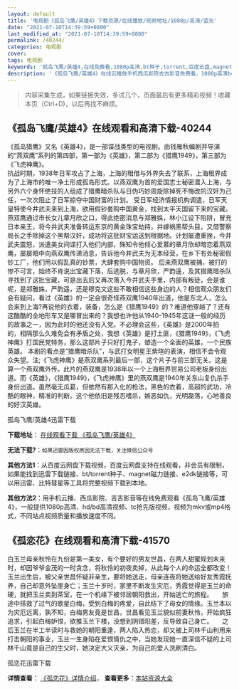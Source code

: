 ```yaml
---
layout: default
title: '电视剧《孤岛飞鹰/英雄4》下载资源/在线播放/视频地址/1080p/高清/蓝光'
date: "2021-07-10T14:39:59+0800"
last_modified_at: "2021-07-10T14:39:59+0800"
permalink: /40244/
categories: 电视剧
cover:
tags: 电视剧
keywords: '孤岛飞鹰/英雄4,在线免费看,1080p高清,bt种子,torrent,百度云盘,magnet,磁力链,迅雷下载资源'
description: '《孤岛飞鹰/英雄4》在线云播放手机西瓜影院吉吉影音免费看，1080p高清bd/hd未删减完整版和tc抢先枪版，mkv/mp4格式，附带bt/torrent种子、magnet/磁力链、百度云盘、网盘资源迅雷下载链接'
---
```


>内容采集生成，如果链接失效，多试几个，页面最后有更多精彩视频！收藏本页（Ctrl+D)，以后再找不麻烦。


## 《孤岛飞鹰/英雄4》在线观看和高清下载-40244

《孤岛猎鹰》又名《英雄4》，是一部谍战类型的电视剧。由钱雁秋编剧并导演的“燕双鹰”系列的第四部，第一部为《英雄》，第二部为《猎鹰1949》，第三部为《飞虎神鹰》。<br />抗战时期，1938年日军攻占了上海，上海的租借与外界失去了联系，上海租界成为了上海市的唯一净土形成孤岛形式。以燕双鹰为首的爱国志士秘密潜入上海，与另外六个身怀绝技的人组成了猎鹰暗杀队与日伪巧妙周旋除掉死不悔改的汉奸为己任，一次次阻止了日军掠夺中国财富的计划。 受日军经济情报机构调遣，日军天皇特使今井武夫来到上海，欲用假钞套购中国黄金，找到太平天国留下来的宝藏。燕双鹰通过市长女儿章月欣之口，得此绝密消息与郑雅姝，林小江设下陷阱，冒充日本亲王，将今井武夫准备转运东京的黄金珠宝劫持，并嫁祸黑帮头目，又借警察局长之手除掉这个黑帮汉奸，成功将这批财宝运送到根据地。计划屡遭重挫，今井武夫震怒，派遣美女间谍打入他们内部，殊知令他倾心爱慕的章月欣却暗恋着燕双鹰，屡屡暗中向燕双鹰传递消息，告诉他今井武夫为无本经营，在乡下有处秘密假钞工厂，他们用以假乱真的钞票，大肆套购中国物资。 后来燕双鹰被捕，被打的惨不可言，始终不肯说出宝藏下落，后逃脱，与章月欣，严韵遥，及其猎鹰暗杀队寻找到了这批宝藏，可是出去后又再次落入今井武夫手里，内部有叛徒，会是谁呢，是郑雅姝，严韵遥，还是穆克文这些不敢相信这些身边的人？相信观众朋友们会有疑问，看过《英雄》的一定会很奇怪燕双鹰1940年出道，他是东北人，怎么会来到上海?再说他的衣着，装备，怎么是《猎鹰1949》的？难道他穿越了？还有这酷酷的全地形车又是哪冒出来的？我想也许他从1940-1945年这谜一般的经历的故事之一，因为此时的他还没有入党。不必理会这些，《英雄》是2000年拍的，相隔那么久难免会有矛盾之处，我想《英雄》是打土匪，《猎鹰1949》，《飞虎神鹰》打国民党特务，那么这部片子只好打鬼子，塑造一个全面的英雄，一个民族英雄。 本剧的看点是“猎鹰暗杀队”，与武打女明星王紫瑄的表演，相信不会令观众失望。注;《飞虎神鹰》是燕双鹰系列最后一部，这个片子与前三部无关。这是算一个燕双鹰外传。此片的燕双鹰是1938年以一个上海租界贸易公司老板身份出道。而《英雄》，《猎鹰1949》，《飞虎神鹰》里的燕双鹰是1940年关东山复仇杀手身份出道。虽然毫无瓜葛，但依然有那入化的枪法，黑色的衣着，高超的武功，冷酷的眼神，精准的判断。这个他依旧是残忍嗜杀，嫉恶如仇，光明磊落，心地善良的好汉英雄。


孤岛飞鹰/英雄4迅雷下载

**下载地址**： [在线观看下载 《孤岛飞鹰/英雄4》](https://www.993dy.com//vod-detail-id-12041.html) 


**无法下载?**：`如果迅雷因版权原因无法下载，关注微信公众号 `

**其他方法1**：从百度云网盘下载视频，百度云网盘支持在线观看，非会员有限制，如果能找到迅雷下载链接、bt/torrent种子、magnet磁力链接、e2dk链接等，可以用迅雷、比特彗星等工具将完整视频下载到本地。

**其他方法2**：用手机云播、西瓜影院、吉吉影音等在线免费观看《孤岛飞鹰/英雄4》，一般提供1080p高清、hd/bd高清视频、tc抢先版视频，视频为mkv或mp4格式，不同站点视频质量和播放速度不同。


## 《孤恋花》在线观看和高清下载-41570

白玉兰母亲秋怜在九份是第一美女，有个要好的男友世昌，在两人甜蜜规划未来时，却因爷爷金茂的一时贪念，将秋怜的初夜卖掉，从此每个人的命运全都改变！　　玉兰出生后，被父亲世昌怀疑非亲生，要将她送走，母亲连夜将她送给好友秀霞抚养，自己却意外坠崖身亡；玉兰十岁时，家里不断发生灾厄，秀霞觉得是玉兰的命硬，就把玉兰卖到茶室，在一个机缘下被邻居朝阳救出，开始逃亡的旅程。　　旅途中搭救了过气的歌星白梅，受到白梅的疼爱，自此结下了母女的情缘。玉兰本以为灾厄远离，孰不知，白梅男友竟是世昌，世昌看见玉兰貌似前妻秋怜，开始疯狂追求，引起白梅妒恨，欲推玉兰下楼，没想到阴错阳差，反导致自己身亡。　　之后玉兰在半工半读时与救她的朝阳重逢，两人陷入热恋，却又被上司林千山利用来打击朝阳的事业，玉兰一生身陷在爱恨情仇之中，当她发现她一直深信不疑的上司林千山竟是自己的生父时，她决定大义灭亲，为自己的爱人洗刷清白。</p>


孤恋花迅雷下载

**详情查看**： [《孤恋花》详情介绍](/movie/41570/)， **查看更多**：[本站资源大全](/movie/t/all/)

